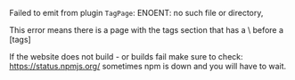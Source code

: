Failed to emit from plugin `TagPage`: ENOENT: no such file or directory,


This error means there is a page with the tags section that has a \ before a [tags]



If the website does not build - or builds fail make sure to check: https://status.npmjs.org/ sometimes npm is down and you will have to wait.
